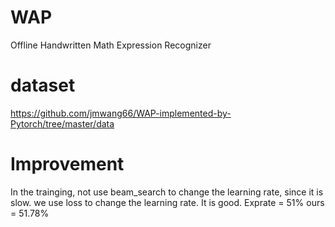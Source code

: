 # WAP
Offline Handwritten Math Expression Recognizer


# dataset
https://github.com/jmwang66/WAP-implemented-by-Pytorch/tree/master/data
# Improvement

In the trainging, not use beam_search to change the learning rate, since it is slow. we use loss to change the learning rate. It is good.
Exprate = 51% 
ours = 51.78%


